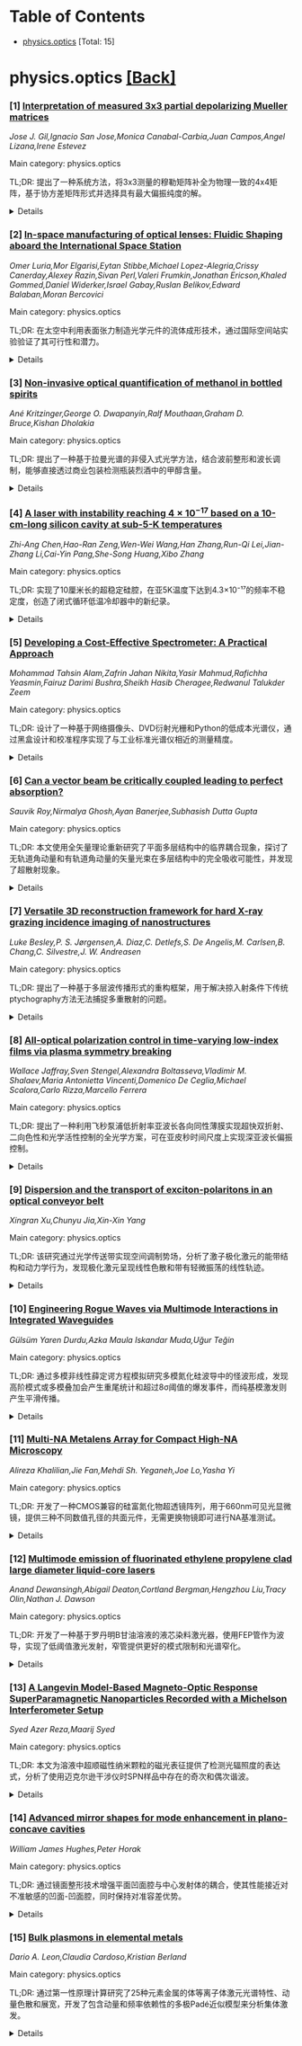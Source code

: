 <div id=toc></div>

# Table of Contents

- [physics.optics](#physics.optics) [Total: 15]


<div id='physics.optics'></div>

# physics.optics [[Back]](#toc)

### [1] [Interpretation of measured 3x3 partial depolarizing Mueller matrices](https://arxiv.org/abs/2510.06305)
*Jose J. Gil,Ignacio San Jose,Monica Canabal-Carbia,Juan Campos,Angel Lizana,Irene Estevez*

Main category: physics.optics

TL;DR: 提出了一种系统方法，将3x3测量的穆勒矩阵补全为物理一致的4x4矩阵，基于协方差矩阵形式并选择具有最大偏振纯度的解。


<details>
  <summary>Details</summary>
Motivation: 仪器限制常使穆勒矩阵测量仅限于左上角3x3子矩阵，简单用零填充会产生物理不一致的结果，需要物理一致的补全方法。

Method: 利用协方差矩阵形式，从无限多个可容许的补全中选择具有最大偏振纯度的解，确保合成矩阵对应与测量兼容的最少随机（最确定性）模型。

Result: 该方法完全通用，可应用于任何3x3部分穆勒偏振数据，为偏振成像和材料表征提供可靠且物理基础的重建工具。

Conclusion: 提出的系统程序能够将不完整的3x3穆勒矩阵补全为物理一致的4x4矩阵，解决了仪器限制导致的测量不完整问题。

Abstract: Mueller polarimetry is a powerful technique with broad applications in
astronomy, remote sensing, advanced material analysis, and biomedical imaging.
However, instrumental constraints frequently restrict the measurement to an
incomplete Mueller matrix limited to its upper-left 3x3 submatrix. Simply
padding the missing entries with zeros to form a 4x4 matrix can produce
physically inconsistent results, even for nondepolarizing systems. To address
this issue, we present a systematic procedure to complete 3x3 measured Mueller
matrices into physically consistent 4x4 matrices. The method relies on the
covariance matrix formalism and selects, among the infinitely many admissible
completions, the one with maximal polarimetric purity. This criterion ensures
that the synthesized matrix corresponds to the least random (most
deterministic) model compatible with the measurement. The procedure is fully
general and can be applied to any 3x3 partial Mueller polarimetric data,
providing a reliable and physically grounded reconstruction tool for
polarimetric imaging and materials characterization.

</details>


### [2] [In-space manufacturing of optical lenses: Fluidic Shaping aboard the International Space Station](https://arxiv.org/abs/2510.06474)
*Omer Luria,Mor Elgarisi,Eytan Stibbe,Michael Lopez-Alegria,Crissy Canerday,Alexey Razin,Sivan Perl,Valeri Frumkin,Jonathan Ericson,Khaled Gommed,Daniel Widerker,Israel Gabay,Ruslan Belikov,Edward Balaban,Moran Bercovici*

Main category: physics.optics

TL;DR: 在太空中利用表面张力制造光学元件的流体成形技术，通过国际空间站实验验证了其可行性和潜力。


<details>
  <summary>Details</summary>
Motivation: 解决太空制造中增材制造无法提供光学元件所需超光滑表面的问题，突破太空探索的后勤限制。

Method: 在国际空间站进行两个实验：1) 制造厘米级聚合物透镜并通过UV固化；2) 部署172毫米直径水透镜验证可扩展性。

Result: 实现了亚纳米级表面光滑度，但部分聚合物透镜出现热化学变形；大尺寸水透镜验证了可扩展性和基本光学功能。

Conclusion: 流体成形技术适用于小尺寸光学元件和大孔径应用，未来需要优化聚合过程和液体处理方法。

Abstract: In-space manufacturing technologies are vital for enabling advanced space
missions and addressing logistical limitations of space exploration. While
additive manufacturing has progressed rapidly, it still falls short of
delivering the ultra-smooth surfaces required for optical elements. Fluidic
Shaping is a novel method that harnesses surface tension under microgravity to
form optical components with exceptionally smooth surfaces. This study
demonstrates the feasibility and potential of Fluidic Shaping as a method for
manufacturing optical components in space through two experiments performed
aboard the International Space Station (ISS) during the Ax-1 mission. The first
experiment involved fabricating centimeter-scale polymer lenses, solidifying
them via ultraviolet (UV) curing, and analyzing the resultant optics upon their
return to Earth. While sub-nanometric surface smoothness was achieved, some
polymer lenses displayed unexpected thermo-chemical deformations, indicating
complex polymerization dynamics unique to the microgravity environment. In the
second experiment, a large-scale, 172 mm diameter water lens was deployed,
confirming Fluidic Shaping's scalability and demonstrating basic optical
functionality through image analysis. These experiments collectively underline
the technique's relevance for both small-scale optics and large-aperture
applications. Our results highlight critical considerations for future
research, including optimizing polymerization processes and refining
liquid-handling methods to advance practical, in-space optical manufacturing
capabilities.

</details>


### [3] [Non-invasive optical quantification of methanol in bottled spirits](https://arxiv.org/abs/2510.06593)
*Ané Kritzinger,George O. Dwapanyin,Ralf Mouthaan,Graham D. Bruce,Kishan Dholakia*

Main category: physics.optics

TL;DR: 提出了一种基于拉曼光谱的非侵入式光学方法，结合波前整形和波长调制，能够直接透过商业包装检测瓶装烈酒中的甲醇含量。


<details>
  <summary>Details</summary>
Motivation: 食品和饮料污染是全球持续威胁，特别是假冒或非法烈酒中的甲醇会导致严重甚至致命中毒。需要快速、无损、现场的筛查方法，能够直接透过商业包装进行分子分析。

Method: 使用拉曼光谱技术，结合波前整形和波长调制来增强信噪比，实现未开封瓶装烈酒中甲醇的定量检测。

Result: 在40%乙醇中实现了0.2%（v/v）的甲醇检测限，远低于2%（v/v）的人类安全消费阈值。该方法在有色玻璃瓶中仍保持稳健，并在真实烈酒样品中验证了校准。

Conclusion: 这种真正非侵入的方法为保护消费者和在饮料供应链中进行常规筛查提供了实用工具，同时为直接透过包装评估真实性、成分和污染物建立了通用平台。

Abstract: Food and beverage contamination poses a persistent global threat. A prime
example is the presence of methanol in counterfeit or illicit spirits, causing
severe and often fatal poisoning worldwide. Rapid, non-destructive, and on-site
screening methods capable of molecular analysis directly through commercial
packaging are therefore urgently needed for quality control and consumer
safety. Here, we introduce a non-invasive optical approach based on Raman
spectroscopy that judiciously combines wavefront shaping with wavelength
modulation to enhance the signal-to-noise ratio and enable quantification of
methanol in unopened bottled spirits. A limit of detection of 0.2% (v/v)
methanol in 40% ethanol was achieved, well below the 2% (v/v) threshold for
safe human consumption. This truly non-invasive method remains robust through
coloured glass bottles, with calibration validated in a real spirit sample. By
enabling through-container methanol detection, the technique offers a practical
tool to protect consumers and streamline routine screening across the beverage
supply chain. Moreover, this Raman geometry establishes a versatile platform
for assessing authenticity, composition, and contaminants directly through
packaging.

</details>


### [4] [A laser with instability reaching $4 \times 10^{-17}$ based on a 10-cm-long silicon cavity at sub-5-K temperatures](https://arxiv.org/abs/2510.06636)
*Zhi-Ang Chen,Hao-Ran Zeng,Wen-Wei Wang,Han Zhang,Run-Qi Lei,Jian-Zhang Li,Cai-Yin Pang,She-Song Huang,Xibo Zhang*

Main category: physics.optics

TL;DR: 实现了10厘米长的超稳定硅腔，在亚5K温度下达到4.3×10⁻¹⁷的频率不稳定度，创造了闭式循环低温冷却器中的新纪录。


<details>
  <summary>Details</summary>
Motivation: 为了进一步提高超稳定激光的频率稳定性，在几开尔文温度下增加腔长是比使用短腔加新型涂层更有前景的替代方案，但尚未在顶级稳定性水平上得到验证。

Method: 设计了动态冷却-静默-淬灭测量协议，揭示了硅腔固有的10⁻¹⁷级频率不稳定性；开发了在连续冷却下抑制低温恒温器振动引起的频率噪声的方法。

Result: 实现了平均频率不稳定度4.3(2)×10⁻¹⁷（4-12秒平均时间），计算得到中值线宽9.6(3)mHz，实验测得的线宽为5.7(3)mHz。

Conclusion: 这些结果建立了在亚5K温度下闭式循环低温冷却器中光学腔的新纪录，为使用长低温腔将频率稳定性提升到低10⁻¹⁷或更好水平提供了原型系统。

Abstract: The realization of ultra-stable lasers with $10^{-17}$-level frequency
stability has enabled a wide range of researches on precision metrology and
fundamental science, where cryogenic single-crystalline cavities constitute the
heart of such ultra-stable lasers. For further improvements in stability,
increasing the cavity length at few-kelvin temperatures provides a promising
alternative to utilizing relatively short cavities with novel coating, but has
yet to be demonstrated with state-of-the-art stability. Here we report on the
realization of a relatively long ultra-stable silicon cavity with a length of
10 cm and sub-5-K operating temperatures. We devise a dynamical protocol of
cool-quiet quench measurement that reveals the inherent $10^{-17}$-level
frequency instability of the silicon cavity despite the substantially larger
frequency noise induced by the cryostat vibration. We further develop a method
for suppressing the cryostat-vibration-induced frequency noise under continuous
cooling, and observe an average frequency instability of $4.3(2) \times
10^{-17}$ for averaging times of 4 to 12 seconds. Using the measured noise
power spectral density, we compute a median linewidth of 9.6(3) mHz for the
silicon cavity laser at 1397 nm, which is supported by an empirically
determined linewidth of 5.7(3) mHz based on direct optical beat measurements.
These results establish a new record for optical cavities within a closed-cycle
cryocooler at sub-5-K temperatures and provide a prototypical system for using
long cryogenic cavities to enhance frequency stabilities to the low-$10^{-17}$
or better level.

</details>


### [5] [Developing a Cost-Effective Spectrometer: A Practical Approach](https://arxiv.org/abs/2510.06703)
*Mohammad Tahsin Alam,Zafrin Jahan Nikita,Yasir Mahmud,Rafichha Yeasmin,Fairuz Darimi Bushra,Sheikh Hasib Cheragee,Redwanul Talukder Zeem*

Main category: physics.optics

TL;DR: 设计了一种基于网络摄像头、DVD衍射光栅和Python的低成本光谱仪，通过黑盒设计和校准程序实现了与工业标准光谱仪相近的测量精度。


<details>
  <summary>Details</summary>
Motivation: 开发低成本、易用的光谱仪，为预算受限的教育和实际应用场景提供有价值的工具。

Method: 使用网络摄像头和DVD衍射光栅构建光谱仪，采用黑盒设计减少杂散光，通过RED TIDE USB650光纤光谱仪进行校准，利用Python进行数据处理和实时显示。

Result: 光谱仪对多种光源（红、绿、蓝、黄、白、品红、橙、紫外LED及绿激光）的测量结果与工业标准光谱仪高度一致，精度高，差异小。

Conclusion: 尽管结构简单、成本低廉，该光谱仪在教育和实际应用中具有重要价值，特别适合预算受限的环境。

Abstract: The paper demonstrates the design and execution of a low-cost optical
spectrometer that employs a webcam, diffraction grating & Python (a free,
open-source programming language). The device's design prioritized economy and
usability, with a black box casing to reduce stray light and increase
measurement accuracy. A diffraction grating made from a DVD was used to split
light into its constituent wavelengths, which were then collected by the
camera. The calibration procedure used a RED TIDE USB650 Fiber Optic
Spectrometer to set calibration values for various wavelength ranges, which
ensured that the spectrometer's results closely matched those derived from the
former, a high-cost industry-standard model. Spectrums of several light
sources, such as red, green, blue, yellow, white, magenta, orange, and UV LEDs,
as well as a green laser, were studied and compared. The results showed a high
level of precision, with minimal divergence from industry-standard spectrometer
measurements. This comparison was carried out utilizing Origin software, which
allowed for extensive analysis and display of the spectrum data. In addition,
the spectrometer captured data in real time, allowing users to watch live
spectrum changes and ensure instant accessibility of results. Despite its
simplicity and low cost, the spectrometer provides significant value for
instructional and practical applications, making it a valuable tool in
cost-constrained situations.

</details>


### [6] [Can a vector beam be critically coupled leading to perfect absorption?](https://arxiv.org/abs/2510.06822)
*Sauvik Roy,Nirmalya Ghosh,Ayan Banerjee,Subhasish Dutta Gupta*

Main category: physics.optics

TL;DR: 本文使用全矢量理论重新研究了平面多层结构中的临界耦合现象，探讨了无轨道角动量和有轨道角动量的矢量光束在多层结构中的完全吸收可能性，并发现了超散射现象。


<details>
  <summary>Details</summary>
Motivation: 现有的临界耦合理论大多基于标量理论，无法充分处理入射光的偏振态。为了弥补这一差距，需要使用全矢量理论来研究临界耦合。

Method: 采用全矢量理论分析平面多层结构，用具有明确偏振态的矢量光束（包括高斯光束和拉盖尔-高斯光束）替代传统平面波照射，选择金属-电介质复合薄膜作为吸收层。

Result: 在垂直入射时观察到反射和透射光束强度显著降低，但在倾斜入射时效率降低。有趣的是，在满足各种反射分量相长干涉条件时，同一结构会出现超散射现象。

Conclusion: 未来的研究需要保留离轴空间谐波的完整偏振信息，以充分考虑光束的矢量性质。

Abstract: Critical coupling has emerged as a prominent area of research in recent
years. However, most theoretical models are based on scalar theories (and
occasionally coupled mode theories), which inadequately account for the
polarization states of the incident light. To bridge this gap, we revisit the
concept of critical coupling in planar multilayer structures using a full
vectorial theory, where conventional plane wave illumination is replaced by
well-defined vector beams with and without orbital angular momentum (OAM). Our
investigation explores the possibility of complete absorption of monochromatic
beams without and with intrinsic OAM (such as Gaussian and Laguerre-Gaussian
(LG)), incident on the multilayer structure at normal or oblique incidence. A
two-component metal-dielectric composite film is chosen as the absorbing layer
in the system. Our results demonstrate a significant reduction in the
intensities of the reflected and transmitted beams at normal incidence, with
reduced efficiency for oblique incidence due to the lack of spatial overlap of
multiply reflected components. Interestingly, we also observe super-scattering
from the same structures when conditions for constructive interference of the
various reflected components are satisfied. This work highlights the need to
incorporate the vector nature of beams by retaining the complete polarization
information of off-axis spatial harmonics in future studies.

</details>


### [7] [Versatile 3D reconstruction framework for hard X-ray grazing incidence imaging of nanostructures](https://arxiv.org/abs/2510.06877)
*Luke Besley,P. S. Jørgensen,A. Diaz,C. Detlefs,S. De Angelis,M. Carlsen,B. Chang,C. Silvestre,J. W. Andreasen*

Main category: physics.optics

TL;DR: 提出了一种基于多层波传播形式的重构框架，用于解决掠入射条件下传统ptychography方法无法捕捉多重散射的问题。


<details>
  <summary>Details</summary>
Motivation: 传统ptychography基于投影近似，在掠入射条件下无法捕捉显著的多重散射效应，限制了纳米尺度结构的3D分辨率。

Method: 使用多层波传播形式替代单散射模型，支持同时相位恢复和重构，可整合多种入射角、旋转角和实验几何条件。

Result: 该框架能够从随机初始猜测开始恢复复杂的表面和近表面纳米结构，在实验和模拟数据集上验证了其通用性。

Conclusion: 提出的重构框架成功解决了掠入射ptychography中的多重散射问题，为纳米结构3D成像提供了更准确的方法。

Abstract: Coherent imaging techniques such as ptychography offer powerful capabilities
for 3D resolution of nanoscale structures. By application in grazing incidence,
such techniques may achieve exceptional surface sensitivity as demonstrated by
grazing incidence small angle scattering. This requires however an extension of
the conventional analysis based on the Distorted Wave Born Approximation which
is typically limited to stratified-layer models and statistical descriptions of
in-plane structures. The prevailing implementations of reconstruction
algorithms for ptychography based on the projection approximation fails to
capture the significant multiple scattering that occurs in grazing incidence.
We present a ptychographic reconstruction framework that replaces the
single-scattering model with a multislice wave-propagation formalism tailored
to grazing incidence. The framework supports simultaneous phase retrieval and
reconstruction, and can incorporate multiple incidence angles, multiple
rotation angles, and flexible experimental geometries into a single inversion.
Reconstructions can be initialized from a random guess without strong
structural priors, enabling the recovery of complex surface and near-surface
nanostructures. This reconstruction framework is applied to both experimental
and simulated datasets, demonstrating its versatility.

</details>


### [8] [All-optical polarization control in time-varying low-index films via plasma symmetry breaking](https://arxiv.org/abs/2510.06985)
*Wallace Jaffray,Sven Stengel,Alexandra Boltasseva,Vladimir M. Shalaev,Maria Antonietta Vincenti,Domenico De Ceglia,Michael Scalora,Carlo Rizza,Marcello Ferrera*

Main category: physics.optics

TL;DR: 提出了一种利用飞秒泵浦低折射率亚波长各向同性薄膜实现超快双折射、二向色性和光学活性控制的全光学方案，可在亚皮秒时间尺度上实现深亚波长偏振控制。


<details>
  <summary>Details</summary>
Motivation: 传统偏振控制方法如双折射晶体、液晶或电光普克尔斯盒在速度、紧凑性和能效方面存在限制，而结构材料和二维异质结构虽然具有片上超快性能潜力，但实现全光学控制仍是一个未解决的问题。

Method: 采用飞秒泵浦低折射率亚波长各向同性薄膜，在线性偏振泵浦下诱导瞬态相位延迟，在圆偏振泵浦下产生非互易光学活性，通过通用流体动力学模型定量再现这些效应。

Result: 线性偏振泵浦诱导高达0.1π每微米的瞬态相位延迟和二向色性吸收比约20；圆偏振泵浦导致约1.1度每微米的偏振旋转；模型将效应归因于泵浦诱导的光激发载流子等离子体中的对称性破缺。

Conclusion: 该研究建立了一种可重构的深亚波长偏振控制机制，适用于紧凑型超快调制器、动态超表面和可调谐非互易光子器件，对量子光学、超快逻辑和时间分辨传感具有重要意义。

Abstract: Controlling the polarization state of light with sub-picosecond speed and
subwavelength precision remains a key challenge for next-generation
nanophotonic devices. Conventional methods such as birefringent crystals,
liquid crystals, or electro-optic Pockels cells are limited in speed,
compactness, and energy efficiency. While structured materials and
two-dimensional heterostructures offer potential for on-chip ultrafast
performance, achieving all-optical control remains an open problem. Here we
introduce an all-optical scheme that employs femtosecond pumping of low-index,
subwavelength isotropic films to achieve ultrafast control over birefringence,
dichroism, and optical activity within a single material platform. When the
material is probed near its crossover wavelength, linearly polarized pumping
induces a transient phase retardation up to 0.1{\pi} per micrometer,
accompanied by a dichroic absorption ratio of approximately twenty. Under
circularly polarized excitation, the probe experiences nonreciprocal optical
activity, leading to polarization rotation of about 1.1 degrees per micrometer.
A universal hydrodynamic model quantitatively reproduces these effects and
attributes them to pump-induced symmetry breaking in the photoexcited carrier
plasma. This symmetry breaking enables coupling between orthogonal probe
polarization components, mediated by a modified time-dependent damping term,
which connects to the inverse Faraday effect induced by a circularly polarized
pump. Our combined experimental and theoretical study establishes a
reconfigurable, deep-subwavelength polarization-control mechanism operating on
sub-picosecond timescales, suitable for compact ultrafast modulators, dynamic
metasurfaces, and tunable nonreciprocal photonic devices, with implications for
quantum optics, ultrafast logic, and time-resolved sensing.

</details>


### [9] [Dispersion and the transport of exciton-polaritons in an optical conveyor belt](https://arxiv.org/abs/2510.07049)
*Xingran Xu,Chunyu Jia,Xin-Xin Yang*

Main category: physics.optics

TL;DR: 该研究通过光学传送带实现空间调制势场，分析了激子极化激元的能带结构和动力学行为，发现极化激元呈现线性色散和带有轻微振荡的线性轨迹。


<details>
  <summary>Details</summary>
Motivation: 随着对激子极化激元研究的日益增长，迫切需要操控其运动和设计能带结构，这是当代研究的前沿课题。

Method: 利用Bloch理论和傅里叶空间中极化激元强度的时间演化分析，在静态晶格模型中解析和数值推导能量色散关系；对于时间相关势场，采用拉格朗日变分法阐明极化激元运动动力学。

Result: 极化激元表现出线性色散特性，并遵循带有轻微叠加振荡的线性轨迹。

Conclusion: 该研究不仅加深了对激子极化激元的基本理解，还为推进光子器件和在量子计算中精确控制电流传输提供了有力工具，为未来高速高性能技术的创新铺平了道路。

Abstract: The growing interest in exciton-polaritons has driven the need to manipulate
their motion and engineer their band structures to the forefront of
contemporary research. This study explores the band structures that emerge from
a spatially modulated potential, ingeniously realized through the use of an
optical conveyor belt. By leveraging Bloch theory and conducting a meticulous
analysis of the time evolution of polariton intensity in Fourier space, we have
derived the energy dispersion relations both analytically and numerically
within the context of a static lattice model. For time-dependent potentials, we
employ the Lagrange variational method to elucidate the dynamics of polariton
motion. Our results reveal that polaritons exhibit linear dispersion and follow
linear trajectories with minor oscillations superimposed. This investigation
not only deepens our fundamental understanding of exciton-polaritons but also
provides a robust tool for advancing photonic devices and exerting precise
control over current transport in quantum computing. Our findings pave the way
for future innovations in high-speed and high-performance technologies.

</details>


### [10] [Engineering Rogue Waves via Multimode Interactions in Integrated Waveguides](https://arxiv.org/abs/2510.07082)
*Gülsüm Yaren Durdu,Azka Maula Iskandar Muda,Uğur Teğin*

Main category: physics.optics

TL;DR: 通过多模非线性薛定谔方程模拟研究多模氮化硅波导中的怪波形成，发现高阶模式或多模叠加会产生重尾统计和超过8σ阈值的爆发事件，而纯基模激发则产生平滑传播。


<details>
  <summary>Details</summary>
Motivation: 探索集成波导中怪波形成的机制，特别是模态激发和模态间非线性相互作用对极端事件产生的影响。

Method: 使用基于多模非线性薛定谔方程的模拟方法，研究多模氮化硅波导中不同模态激发条件下的波传播行为。

Result: 纯基模激发产生平滑传播，而高阶模式或多模叠加会产生重尾统计特征和超过8σ阈值的极端爆发事件。

Conclusion: 模态控制是调控光子芯片上极端时空事件的新自由度，对片上超连续谱生成、频率梳和非线性波管理具有重要意义。

Abstract: We explore rogue wave formation in multimode silicon nitride (Si$_3$N$_4$)
waveguides with multimode nonlinear Schr\"odinger equation-based simulations.
Pure fundamental-mode excitation produces smooth propagation without extreme
events, whereas higher-order modes or multimode superpositions yield
heavy-tailed statistics with bursts exceeding the $8\sigma$ threshold. These
results reveal that rogue wave generation in integrated waveguides is
controlled not only by material properties such as nonlinearity and dispersion
but also by modal excitation and intermodal nonlinear interactions. Our results
identify modal control as a new degree of freedom for engineering extreme
spatiotemporal events on photonic chips, with implications for on-chip
supercontinuum generation, frequency combs, and nonlinear wave management.

</details>


### [11] [Multi-NA Metalens Array for Compact High-NA Microscopy](https://arxiv.org/abs/2510.07123)
*Alireza Khalilian,Jie Fan,Mehdi Sh. Yeganeh,Joe Lo,Yasha Yi*

Main category: physics.optics

TL;DR: 开发了一种CMOS兼容的硅富氮化物超透镜阵列，用于660nm可见光显微镜，提供三种不同数值孔径的共面元件，无需更换物镜即可进行NA基准测试。


<details>
  <summary>Details</summary>
Motivation: 为空间受限、低成本系统提供一种紧凑、平面的高数值孔径荧光生物成像解决方案，支持与图像传感器的直接集成。

Method: 使用CMOS兼容的硅富氮化物材料制造超透镜阵列，设计三个共面元件分别提供0.54、0.92和0.97的数值孔径。

Result: 对AF647 ZO-1通道标记的环形细胞单层成像显示，随着NA增加，连接边缘逐渐锐化，模糊减少，符合衍射极限缩放规律。

Conclusion: 该平台为高数值孔径荧光生物成像提供了一条实用的技术路径，特别适用于空间受限的低成本系统。

Abstract: We demonstrate a CMOS-compatible silicon-rich nitride metalens array for
visible microscopy at 660 nm. Three co-planar elements provide numerical
apertures of 0.54, 0.92, and 0.97, enabling within-sample NA benchmarking
without objective swaps. Imaging of annular cell monolayers labeled in the
AF647 ZO-1 channel shows progressive sharpening of junctional edges and reduced
blur with increasing NA, consistent with diffraction-limited scaling. The
compact, planar platform supports direct integration with image sensors,
offering a practical route to high-NA fluorescence bioimaging in
space-constrained, low-cost systems.

</details>


### [12] [Multimode emission of fluorinated ethylene propylene clad large diameter liquid-core lasers](https://arxiv.org/abs/2510.07188)
*Anand Dewansingh,Abigail Deaton,Cortland Bergman,Hengzhou Liu,Tracy Olin,Nathan J. Dawson*

Main category: physics.optics

TL;DR: 开发了一种基于罗丹明B甘油溶液的液芯染料激光器，使用FEP管作为波导，实现了低阈值激光发射，窄管提供更好的模式限制和光谱窄化。


<details>
  <summary>Details</summary>
Motivation: 研究液芯染料激光器的性能，探索使用FEP管作为波导的可行性，优化罗丹明B浓度以实现低阈值激光操作。

Method: 使用罗丹明B溶解在甘油中作为增益介质，FEP管作为波导，通过光致发光和放大自发发射研究确定最佳浓度，在不同直径的FEP管中实现激光发射。

Result: 确定了0.1 wt.%和0.3 wt.%为最佳罗丹明B浓度，1/32英寸内径FEP管提供更好的模式限制和光谱窄化，添加腔镜提高了发射相干性。

Conclusion: 液芯染料激光器可行，但存在光谱展宽和散射引起的寄生反馈等限制，需要在波导材料和输出耦合方面进一步优化。

Abstract: A liquid-core (LiCo) dye laser was demonstrated using Rhodamine B (RhB)
dissolved in glycerol as the gain medium and fluorinated ethylene propylene
(FEP) tubing as the waveguide. Photoluminescence and amplified spontaneous
emission (ASE) studies identified optimal RhB concentrations of 0.1 wt.% and
0.3 wt.% for low-threshold laser operation. Laser emission was achieved in LiCo
rods with 1/16 inch and 1/32 inch inner diameter FEP tubing, with narrower
tubing providing enhanced mode confinement and spectral narrowing. The addition
of cavity mirrors improved emission coherence, revealing a distinct laser mode
at low pump energies with mode spacing inconsistent with a simple Fabry-P\'erot
cavity, indicating complex mode coupling and internal reflections. Limitations
include spectral broadening and scattering-induced parasitic feedback, which
suggest avenues for further optimization in waveguide materials and output
coupling.

</details>


### [13] [A Langevin Model-Based Magneto-Optic Response SuperParamagnetic Nanoparticles Recorded with a Michelson Interferometer Setup](https://arxiv.org/abs/2510.07209)
*Syed Azer Reza,Maarij Syed*

Main category: physics.optics

TL;DR: 本文为溶液中超顺磁性纳米颗粒的磁光表征提供了检测光辐照度的表达式，分析了使用迈克尔逊干涉仪时SPN样品中存在的奇次和偶次谐波。


<details>
  <summary>Details</summary>
Motivation: 研究超顺磁性纳米颗粒在溶液中产生的法拉第旋转效应，特别关注粒子聚集引起的散射效应导致的非线性行为。

Method: 采用朗之万模型分析SPN样品，使用迈克尔逊干涉仪进行磁光表征，推导检测光辐照度的表达式。

Result: 发现了SPN样品中存在的奇次和偶次谐波，表明该光学几何结构有助于理解粒子聚集引起的非线性法拉第旋转行为。

Conclusion: 该光学几何结构对于研究SPN中基于粒子聚集的散射效应引起的非线性法拉第旋转行为具有潜在应用价值。

Abstract: In this paper, we provide expressions for the detected optical irradiance for
magneto-optic characterization of superparamagnetic nanoparticles (SPNs) in
solution imparting Faraday rotation (FR) to an optical beam passing through the
sample solution. For our analysis, we assume a Langevin model for SPN samples
and show the presence of odd and even harmonics for SPN samples characterized
with a Michelson interferometer. This optical geometry is potentially useful in
understanding nonlinear SPN FR behavior as a result of particle
aggregation-based scattering effects.

</details>


### [14] [Advanced mirror shapes for mode enhancement in plano-concave cavities](https://arxiv.org/abs/2510.07251)
*William James Hughes,Peter Horak*

Main category: physics.optics

TL;DR: 通过镜面整形技术增强平面凹面腔与中心发射体的耦合，使其性能接近对不准敏感的凹面-凹面腔，同时保持对准容差优势。


<details>
  <summary>Details</summary>
Motivation: 平面凹面腔具有镜面对准容差高和只需制造一个曲面镜的优势，但聚焦中心光的能力有限。本文旨在通过镜面整形克服这一限制，同时保留关键优势。

Method: 采用数值模拟方法，研究简单镜面整形如何增强平面凹面腔与中心发射体的耦合。

Result: 镜面整形可将平面凹面腔与中心发射体的耦合提高一个数量级，甚至可与对不准敏感的凹面-凹面腔在可实现相互作用强度方面相媲美。

Conclusion: 镜面整形技术能够显著提升平面凹面腔的性能，为发射体-腔系统提供了改进性能和实用性的可行条件。

Abstract: Optical cavities are frequently used in quantum technologies to enhance light
matter interactions, with applications including single photon generation and
entanglement of distant emitters. The Fabry-P\'{e}rot resonator is a popular
choice for its high optical access and large emitter-mirror separation. A
typical configuration, particularly for emitters that should not be placed
close to the mirror surface like trapped ions and Rydberg atoms, features two
spherical mirrors placed around a central emitter, but this arrangement can put
demanding requirements on the mirror alignment. In contrast, plano-concave
cavities are tolerant to mirror misalignment and only require the manufacture
of one curved mirror, but have limited ability to focus light in the centre of
the cavity. Here we show how mirror shaping can overcome this limitation of
plano-concave cavities while preserving the key advantages. We demonstrate
through numerical simulations that simple mirror shaping can increase coupling
between a plano-concave cavity and a central emitter by an order of magnitude,
even rivalling misalignment-sensitive concave-concave counterparts for
achievable interaction strength. We use these observations to establish the
conditions under which plano-concave cavities with shaped mirrors could improve
the performance and practicality of emitter-cavity systems.

</details>


### [15] [Bulk plasmons in elemental metals](https://arxiv.org/abs/2510.07261)
*Dario A. Leon,Claudia Cardoso,Kristian Berland*

Main category: physics.optics

TL;DR: 通过第一性原理计算研究了25种元素金属的体等离子体激元光谱特性、动量色散和展宽，开发了包含动量和频率依赖性的多极Padé近似模型来分析集体激发。


<details>
  <summary>Details</summary>
Motivation: 建立元素金属等离子体激元特性的系统参考，为等离子体学和光谱学的基础研究和实际应用提供指导。

Method: 使用随机相位近似进行第一性原理计算，构建动量-频率依赖的逆介电函数，并开发扩展的多极Padé近似模型来解析表示集体激发。

Result: 识别出等离子体准粒子色散具有复杂特征，包括非抛物线能量和强度色散、各向异性导致的不连续性、以及导致能带交叉和反交叉的重叠效应，在光学极限下与实验数据吻合良好。

Conclusion: 为元素金属建立了等离子体激元特性的系统参考，可用于指导等离子体学和光谱学的基础研究和实际应用。

Abstract: The spectral properties, momentum dispersion, and broadening of bulk
plasmonic excitations of 25 elemental metals are studied from first principles
calculations in the random-phase approximation. Spectral band structures are
constructed from the resulting momentum- and frequency-dependent inverse
dielectric function. We develop an effective analytical representation of the
main collective excitations in the dielectric response, by extending our
earlier model based on multipole-Pad\'e approximants (MPA) to incorporate both
momentum and frequency dependence. With this tool, we identify plasmonic
quasiparticle dispersions exhibiting complex features, including non-parabolic
energy and intensity dispersions, discontinuities due to anisotropy, and
overlapping effects that lead to band crossings and anti-crossings. We also
find good agreement between computed results and available experiments in the
optical limit. The results for elemental metals establish a reference point
that can guide both fundamental studies and practical applications in
plasmonics and spectroscopy.

</details>
